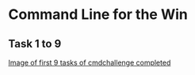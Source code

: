 # Command Line for the Win

## Task 1 to 9
[Image of first 9 tasks of cmdchallenge completed](./0-first_9_tasks.png)
